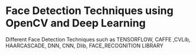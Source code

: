 # Face Detection Techniques using OpenCV and Deep Learning 
 Different Face Detection Techniques such as TENSORFLOW, CAFFE ,CVLib, HAARCASCADE, DNN, CNN, Dlib, FACE_RECOGNITION LIBRARY
